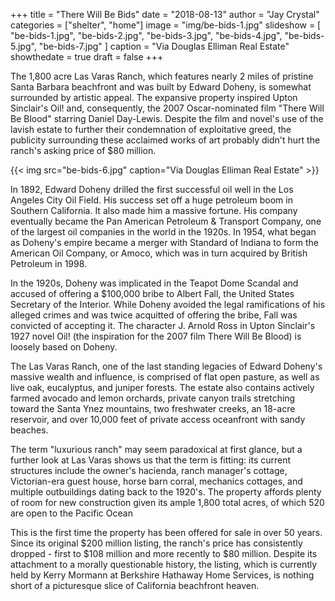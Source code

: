 +++
title = "There Will Be Bids"
date = "2018-08-13"
author = "Jay Crystal"
categories = ["shelter", "home"]
image = "img/be-bids-1.jpg"
slideshow = [
  "be-bids-1.jpg",
  "be-bids-2.jpg",
  "be-bids-3.jpg",
  "be-bids-4.jpg",
  "be-bids-5.jpg",
  "be-bids-7.jpg"
]
caption = "Via Douglas Elliman Real Estate"
showthedate = true
draft = false
+++

The 1,800 acre Las Varas Ranch, which features nearly 2 miles of pristine Santa Barbara beachfront and was built by Edward Doheny, is somewhat surrounded by artistic appeal. The expansive property inspired Upton Sinclair's Oil! and, consequently, the 2007 Oscar-nominated film "There Will Be Blood" starring Daniel Day-Lewis. Despite the film and novel's use of the lavish estate to further their condemnation of exploitative greed, the publicity surrounding these acclaimed works of art probably didn't hurt the ranch's asking price of $80 million.

{{< img src="be-bids-6.jpg" caption="Via Douglas Elliman Real Estate" >}}

In 1892, Edward Doheny drilled the first successful oil well in the Los Angeles City Oil Field. His success set off a huge petroleum boom in Southern California. It also made him a massive fortune. His company eventually became the Pan American Petroleum & Transport Company, one of the largest oil companies in the world in the 1920s. In 1954, what began as Doheny's empire became a merger with Standard of Indiana to form the American Oil Company, or Amoco, which was in turn acquired by British Petroleum in 1998.

In the 1920s, Doheny was implicated in the Teapot Dome Scandal and accused of offering a $100,000 bribe to Albert Fall, the United States Secretary of the Interior. While Doheny avoided the legal ramifications of his alleged crimes and was twice acquitted of offering the bribe, Fall was convicted of accepting it. The character J. Arnold Ross in Upton Sinclair's 1927 novel Oil! (the inspiration for the 2007 film There Will Be Blood) is loosely based on Doheny.

The Las Varas Ranch, one of the last standing legacies of Edward Doheny's massive wealth and influence, is comprised of flat open pasture, as well as live oak, eucalyptus, and juniper forests. The estate also contains actively farmed avocado and lemon orchards, private canyon trails stretching toward the Santa Ynez mountains, two freshwater creeks, an 18-acre reservoir, and over 10,000 feet of private access oceanfront with sandy beaches.

The term "luxurious ranch" may seem paradoxical at first glance, but a further look at Las Varas shows us that the term is fitting: its current structures include the owner's hacienda, ranch manager's cottage, Victorian-era guest house, horse barn corral, mechanics cottages, and multiple outbuildings dating back to the 1920's. The property affords plenty of room for new construction given its ample 1,800 total acres, of which 520 are open to the Pacific Ocean

This is the first time the property has been offered for sale in over 50 years. Since its original $200 million listing, the ranch's price has consistently dropped - first to $108 million and more recently to $80 million. Despite its attachment to a morally questionable history, the listing, which is currently held by Kerry Mormann at Berkshire Hathaway Home Services, is nothing short of a picturesque slice of California beachfront heaven.

